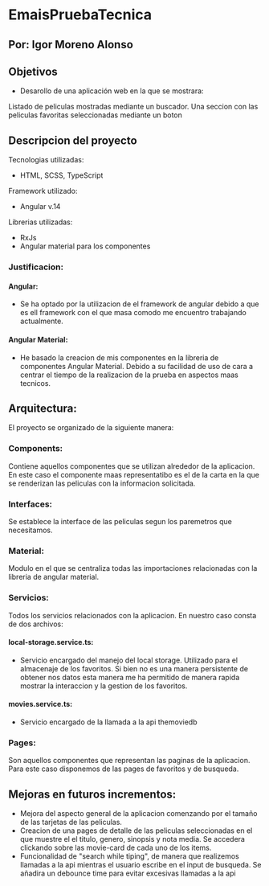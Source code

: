 # EmaisPruebaTecnica
## Por: Igor Moreno Alonso

## Objetivos

- Desarollo de una aplicación web en la que se mostrara:

Listado de peliculas mostradas mediante un buscador.
Una seccion con las peliculas favoritas seleccionadas mediante un boton

## Descripcion del proyecto

Tecnologias utilizadas:
- HTML, SCSS, TypeScript

Framework utilizado:
- Angular v.14

Librerias  utilizadas:
- RxJs
- Angular material para los componentes

### Justificacion:
#### Angular:
- Se ha optado por la utilizacion de el framework de angular debido a que es ell framework con el que masa comodo me encuentro trabajando actualmente.

#### Angular Material:
- He basado la creacion de mis componentes en la libreria de componentes Angular Material. Debido a su facilidad de uso de cara a centrar el tiempo de la realizacion de la prueba en aspectos maas tecnicos.

## Arquitectura:

El proyecto se organizado de la siguiente manera:

### Components:
Contiene aquellos componentes que se utilizan alrededor de la aplicacion. En este caso el componente maas representatibo es el de la carta en la que se renderizan las peliculas con la informacion solicitada.

### Interfaces:
Se establece la interface de las peliculas segun los paremetros que necesitamos.

### Material:
Modulo en el que se centraliza todas las importaciones relacionadas con la libreria de angular material.

### Servicios:
Todos los servicios relacionados con la aplicacion. En nuestro caso consta de dos archivos:
#### local-storage.service.ts:
- Servicio encargado del manejo del local storage. Utilizado para el almacenaje de los favoritos. Si bien no es una manera persistente de obtener nos datos esta manera me ha permitido de manera rapida mostrar la interaccion y la gestion de los favoritos.

#### movies.service.ts:
- Servicio encargado de la llamada a la api themoviedb

### Pages:
Son aquellos componentes que representan las paginas de la aplicacion. Para este caso disponemos de las pages de favoritos y de busqueda.


## Mejoras en futuros incrementos:
- Mejora del aspecto general de la aplicacion comenzando por el tamaño de las tarjetas de las peliculas.
- Creacion de una pages de detalle de las peliculas seleccionadas en el que muestre el el titulo, genero, sinopsis y nota media. Se accedera clickando sobre las movie-card de cada uno de los  items.
- Funcionalidad de "search while tiping", de manera que realizemos llamadas a la api mientras el usuario escribe en el input de busqueda. Se añadira un debounce time para evitar excesivas llamadas a la api
